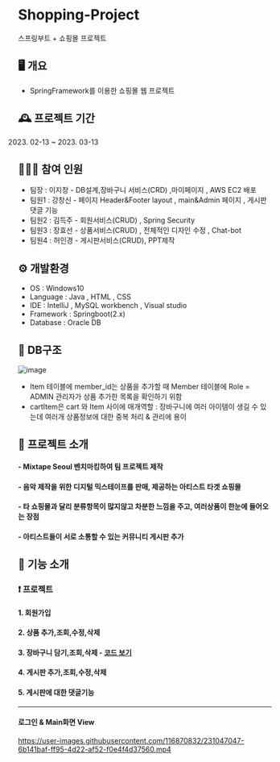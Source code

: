 # Shopping-Project 
스프링부트 + 쇼핑몰 프로젝트

## 🖥️ 개요
- SpringFramework를 이용한 쇼핑몰 웹 프로젝트


## 🕰️ 프로젝트 기간
   2023. 02-13 ~ 2023. 03-13


## 🧑‍🤝‍🧑 참여 인원
- 팀장 : 이지창 - DB설계,장바구니 서비스(CRD) ,마이페이지 , AWS EC2 배포
- 팀원1 : 강창신 - 페이지 Header&Footer layout , main&Admin 페이지 , 게시판 댓글 기능
- 팀원2 : 김득주 - 회원서비스(CRUD) , Spring Security
- 팀원3 : 장효선 - 상품서비스(CRUD) , 전체적인 디자인 수정 , Chat-bot 
- 팀원4 : 허인경 - 게시판서비스(CRUD), PPT제작


## ⚙️ 개발환경
- OS : Windows10
- Language : Java , HTML , CSS
- IDE : IntelliJ , MySQL workbench , Visual studio
- Framework : Springboot(2.x)
- Database : Oracle DB

## 📰 DB구조

![image](https://user-images.githubusercontent.com/116870832/231031994-045dab5d-5dba-4dd1-94a9-3762488410a8.png)

* Item 테이블에 member_id는 상품을 추가할 때 Member 테이블에 Role = ADMIN 관리자가 상품 추가한 목록을 확인하기 위함
* cartItem은 cart 와 Item 사이에 매개역할 : 장바구니에 여러 아이템이 생길 수 있는데 여러개 상품정보에 대한 중복 처리 & 관리에 용이

##  🧷 프로젝트 소개
#### - Mixtape Seoul 벤치마킹하여 팀 프로젝트 제작
#### - 음악 제작을 위한 디지털 믹스테이프를 판매, 제공하는 아티스트 타겟 쇼핑몰
#### - 타 쇼핑몰과 달리 분류항목이 많지않고 차분한 느낌을 주고, 여러상품이 한눈에 들어오는 장점
#### - 아티스트들이 서로 소통할 수 있는 커뮤니티 게시판 추가




## 🔧 기능 소개
###  ❗ 프로젝트 
#### 1. 회원가입
#### 2. 상품 추가,조회,수정,삭제
#### 3. 장바구니 담기,조회,삭제  - [코드 보기](https://github.com/jichang-lee/Mixtape-shopping/wiki/%EC%9E%A5%EB%B0%94%EA%B5%AC%EB%8B%88-%EA%B8%B0%EB%8A%A5)
#### 4. 게시판 추가,조회,수정,삭제
#### 5. 게시판에 대한 댓글기능

---

#### 로그인 & Main화면 View 

https://user-images.githubusercontent.com/116870832/231047047-6b141baf-ff95-4d22-af52-f0e4f4d37560.mp4








